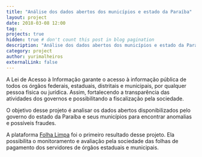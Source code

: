 ```yaml
---
title: "Análise dos dados abertos dos municípios e estado da Paraíba"
layout: project
date: 2018-03-08 12:00
tag: .
projects: true
hidden: true # don't count this post in blog pagination
description: "Análise dos dados abertos dos municípios e estado da Paraíba"
category: project
author: yurimalheiros
externalLink: false
---
```


A Lei de Acesso à Informação garante o acesso à informação pública de todos os órgãos federais, estaduais, distritais e municipais, por qualquer pessoa física ou jurídica.
Assim, fortalecendo a transparência das atividades dos governos e possibilitando a fiscalização pela sociedade.

O objetivo desse projeto é analisar os dados abertos disponibilizados pelo governo
do estado da Paraíba e seus municípios para encontrar anomalias e possíveis fraudes.

A plataforma [Folha Limpa](https://folhalimpa.org/) foi o primeiro resultado desse projeto. Ela possibilita o monitoramento e avaliação pela sociedade das folhas de pagamento dos servidores de órgãos estaduais e municipais. 
